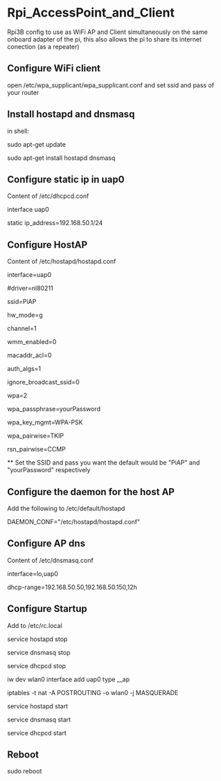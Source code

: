 # Rpi_AccessPoint_and_Client
Rpi3B config to use as WiFi AP and Client simultaneously on the same onboard adapter of the pi, this also allows the pi to share its internet conection (as a repeater) 

## Configure WiFi client
open /etc/wpa_supplicant/wpa_supplicant.conf and set ssid and pass of your router

## Install hostapd and dnsmasq
in shell: 

sudo apt-get update

sudo apt-get install hostapd dnsmasq

## Configure static ip in uap0 
Content of /etc/dhcpcd.conf

interface uap0

 static ip_address=192.168.50.1/24

## Configure HostAP

Content of /etc/hostapd/hostapd.conf

interface=uap0

#driver=nl80211

ssid=PiAP

hw_mode=g

channel=1

wmm_enabled=0

macaddr_acl=0

auth_algs=1

ignore_broadcast_ssid=0

wpa=2

wpa_passphrase=yourPassword

wpa_key_mgmt=WPA-PSK

wpa_pairwise=TKIP

rsn_pairwise=CCMP

** Set the SSID and pass you want the default would be "PiAP" and "yourPassword" respectively

## Configure the daemon for the host AP
Add the following to /etc/default/hostapd

DAEMON_CONF="/etc/hostapd/hostapd.conf"

## Configure AP dns
Content of /etc/dnsmasq.conf

interface=lo,uap0

dhcp-range=192.168.50.50,192.168.50.150,12h 

## Configure Startup
Add to /etc/rc.local 

service hostapd stop

service dnsmasq stop

service dhcpcd stop

iw dev wlan0 interface add uap0 type __ap

iptables -t nat -A POSTROUTING -o wlan0 -j MASQUERADE

service hostapd start

service dnsmasq start

service dhcpcd start


## Reboot
sudo reboot
